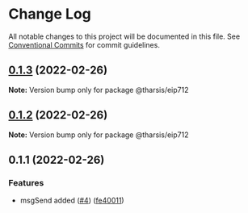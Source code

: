# Change Log

All notable changes to this project will be documented in this file.
See [Conventional Commits](https://conventionalcommits.org) for commit guidelines.

## [0.1.3](https://github.com/tharsis/evmosjs/compare/@tharsis/eip712@0.1.2...@tharsis/eip712@0.1.3) (2022-02-26)

**Note:** Version bump only for package @tharsis/eip712

## [0.1.2](https://github.com/tharsis/evmosjs/compare/@tharsis/eip712@0.1.1...@tharsis/eip712@0.1.2) (2022-02-26)

**Note:** Version bump only for package @tharsis/eip712

## 0.1.1 (2022-02-26)

### Features

* msgSend added ([#4](https://github.com/tharsis/evmosjs/issues/4)) ([fe40011](https://github.com/tharsis/evmosjs/commit/fe40011fedad558d6666674b3001e34cc86ae30d))
